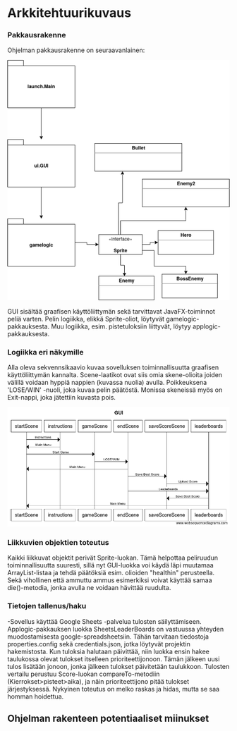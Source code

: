 # Arkkitehtuurikuvaus
### Pakkausrakenne 
<p>
Ohjelman pakkausrakenne on seuraavanlainen:
</p>
<img src="https://github.com/ArtKoski/ot-harjoitustyo/blob/master/Osteroids/dokumentaatio/kuvat/draft.png">
<p>
GUI sisältää graafisen käyttöliittymän sekä tarvittavat JavaFX-toiminnot peliä
varten. Pelin logiikka, elikkä Sprite-oliot, löytyvät gamelogic-pakkauksesta. Muu logiikka, esim. pistetuloksiin liittyvät,
löytyy applogic-pakkauksesta.
</p>


### Logiikka eri näkymille
<p>
Alla oleva sekvennsikaavio kuvaa sovelluksen toiminnallisuutta graafisen käyttöliittymän kannalta.
Scene-laatikot ovat siis omia skene-olioita joiden välillä voidaan hyppiä nappien (kuvassa nuolia) avulla.
Poikkeuksena 'LOSE/WIN' -nuoli, joka kuvaa pelin päätöstä. Monissa skeneissä myös on Exit-nappi, joka jätettiin
kuvasta pois.
</p>
<img src="https://github.com/ArtKoski/ot-harjoitustyo/blob/master/Osteroids/dokumentaatio/kuvat/GUI.png">


### Liikkuvien objektien toteutus
<p>
Kaikki liikkuvat objektit perivät Sprite-luokan. Tämä helpottaa peliruudun toiminnallisuutta suuresti, sillä nyt GUI-luokka voi käydä
läpi muutamaa ArrayList<Sprite>-listaa ja tehdä päätöksiä esim. olioiden "healthin" perusteella. Sekä vihollinen että ammuttu ammus esimerkiksi
voivat käyttää samaa die()-metodia, jonka avulla ne voidaan hävittää ruudulta.
</p>

### Tietojen tallenus/haku
-Sovellus käyttää Google Sheets -palvelua tulosten säilyttämiseen. Applogic-pakkauksen luokka SheetsLeaderBoards on vastuussa yhteyden muodostamisesta
google-spreadsheetsiin. Tähän tarvitaan tiedostoja properties.config sekä credentials.json, jotka löytyvät projektin hakemistosta.  Kun tuloksia halutaan päivittää, niin 
luokka ensin hakee taulukossa olevat tulokset itselleen prioriteettijonoon. Tämän jälkeen uusi tulos lisätään jonoon, jonka jälkeen tulokset päivitetään taulukkoon. Tulosten
vertailu perustuu Score-luokan compareTo-metodiin (Kierrokset>pisteet>aika), ja näin prioriteettijono pitää tulokset järjestyksessä. Nykyinen toteutus on melko raskas ja hidas,
mutta se saa homman hoidettua.  

## Ohjelman rakenteen potentiaaliset miinukset
<p
GUI-luokka sisältää jonkin verran loogisia operaatioita, jotka voitaisiin hoitaa muualla.
AnimationTimer-lohko on suuri, joka johti minut kyseenalaistamaan toteutustani.
Tietojen tallennus sekä haku Sheets-taulusta on raskaasti toteutettu. Toisaalta maksimikoko taulukon alkioille on vain 5.
loadDifficulty-luokan tiedostonluku ja arvojen palautus GUI:lle ei ollut ihan optimaalinen.
</p>

